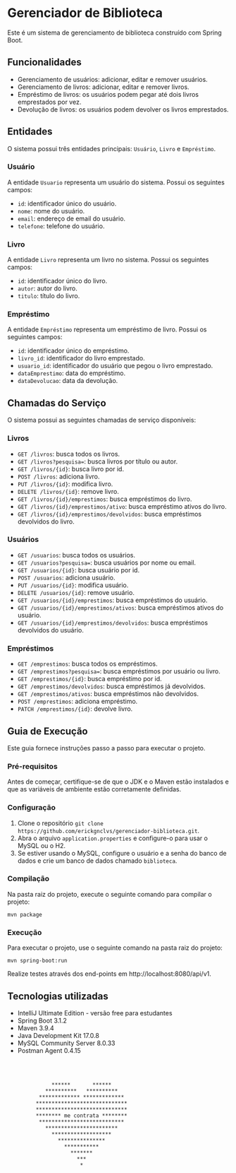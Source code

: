 # Gerenciador de Biblioteca

Este é um sistema de gerenciamento de biblioteca construído com Spring Boot.

## Funcionalidades

- Gerenciamento de usuários: adicionar, editar e remover usuários.
- Gerenciamento de livros: adicionar, editar e remover livros.
- Empréstimo de livros: os usuários podem pegar até dois livros emprestados por vez.
- Devolução de livros: os usuários podem devolver os livros emprestados.

## Entidades

O sistema possui três entidades principais: `Usuário`, `Livro` e `Empréstimo`.

### Usuário

A entidade `Usuario` representa um usuário do sistema. Possui os seguintes campos:
- `id`: identificador único do usuário.
- `nome`: nome do usuário.
- `email`: endereço de email do usuário.
- `telefone`: telefone do usuário.

### Livro

A entidade `Livro` representa um livro no sistema. Possui os seguintes campos:
- `id`: identificador único do livro.
- `autor`: autor do livro.
- `titulo`: título do livro.

### Empréstimo

A entidade `Empréstimo` representa um empréstimo de livro. Possui os seguintes campos:
- `id`: identificador único do empréstimo.
- `livro_id`: identificador do livro emprestado.
- `usuario_id`: identificador do usuário que pegou o livro emprestado.
- `dataEmprestimo`: data do empréstimo.
- `dataDevolucao`: data da devolução.

## Chamadas do Serviço

O sistema possui as seguintes chamadas de serviço disponíveis:

### Livros
- `GET /livros`: busca todos os livros.
- `GET /livros?pesquisa=`: busca livros por título ou autor.
- `GET /livros/{id}`: busca livro por id.
- `POST /livros`: adiciona livro.
- `PUT /livros/{id}`: modifica livro.
- `DELETE /livros/{id}`: remove livro.
- `GET /livros/{id}/emprestimos`: busca empréstimos do livro.
- `GET /livros/{id}/emprestimos/ativo`: busca empréstimo ativos do livro.
- `GET /livros/{id}/emprestimos/devolvidos`: busca empréstimos devolvidos do livro.

### Usuários
- `GET /usuarios`: busca todos os usuários.
- `GET /usuarios?pesquisa=`: busca usuários por nome ou email.
- `GET /usuarios/{id}`: busca usuário por id.
- `POST /usuarios`: adiciona usuário.
- `PUT /usuarios/{id}`: modifica usuário.
- `DELETE /usuarios/{id}`: remove usuário.
- `GET /usuarios/{id}/emprestimos`: busca empréstimos do usuário.
- `GET /usuarios/{id}/emprestimos/ativos`: busca empréstimos ativos do usuário.
- `GET /usuarios/{id}/emprestimos/devolvidos`: busca empréstimos devolvidos do usuário.

### Empréstimos
- `GET /emprestimos`: busca todos os empréstimos.
- `GET /emprestimos?pesquisa=`: busca empréstimos por usuário ou livro.
- `GET /emprestimos/{id}`: busca empréstimo por id.
- `GET /emprestimos/devolvidos`: busca empréstimos já devolvidos.
- `GET /emprestimos/ativos`: busca empréstimos não devolvidos.
- `POST /emprestimos`: adiciona empréstimo.
- `PATCH /emprestimos/{id}`: devolve livro.

## Guia de Execução

Este guia fornece instruções passo a passo para executar o projeto.

### Pré-requisitos

Antes de começar, certifique-se de que o JDK e o Maven estão instalados e que as variáveis de ambiente estão corretamente definidas.

### Configuração

1. Clone o repositório `git clone https://github.com/erickgnclvs/gerenciador-biblioteca.git`.
2. Abra o arquivo `application.properties` e configure-o para usar o MySQL ou o H2.
3. Se estiver usando o MySQL, configure o usuário e a senha do banco de dados e crie um banco de dados chamado `biblioteca`.

### Compilação

Na pasta raiz do projeto, execute o seguinte comando para compilar o projeto:

```
mvn package
```

### Execução

Para executar o projeto, use o seguinte comando na pasta raiz do projeto:

```
mvn spring-boot:run
```

Realize testes através dos end-points em http://localhost:8080/api/v1.

## Tecnologias utilizadas

- IntelliJ Ultimate Edition - versão free para estudantes
- Spring Boot 3.1.2
- Maven 3.9.4
- Java Development Kit 17.0.8
- MySQL Community Server 8.0.33
- Postman Agent 0.4.15

<br><br>

````
              ******       ******
            **********   **********
          ************* *************
         *****************************
         *****************************
         ******** me contrata ********
          ***************************
            ***********************
              *******************
                ***************
                  ***********
                    *******
                      ***
                       *
